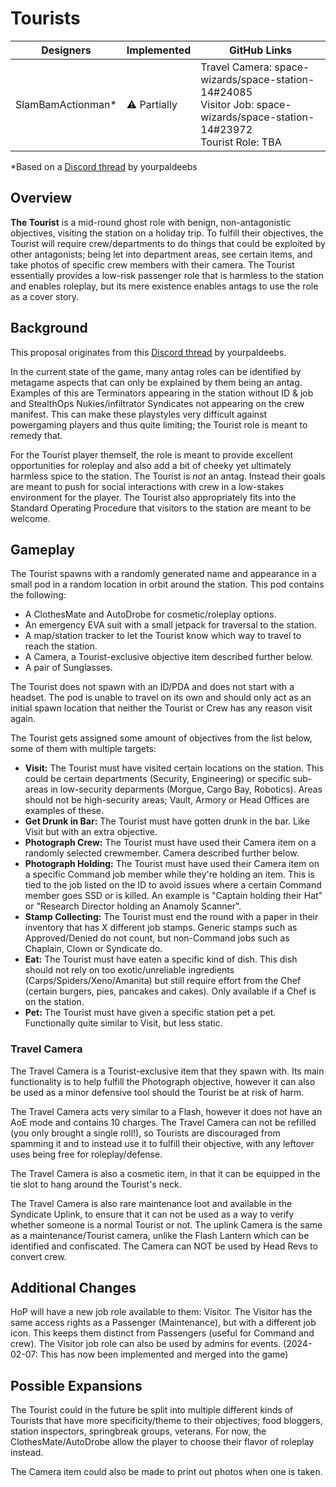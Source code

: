 # Tourists

| Designers | Implemented | GitHub Links |
|---|---|---|
| SlamBamActionman* | ⚠️ Partially | Travel Camera: space-wizards/space-station-14#24085<br> Visitor Job: space-wizards/space-station-14#23972<br>Tourist Role: TBA|

*Based on a [Discord thread](https://discord.com/channels/310555209753690112/1193309894879744151) by yourpaldeebs

## Overview

**The Tourist** is a mid-round ghost role with benign, non-antagonistic objectives, visiting the station on a holiday trip. To fulfill their objectives, the Tourist will require crew/departments to do things that could be exploited by other antagonists; being let into department areas, see certain items, and take photos of specific crew members with their camera. The Tourist essentially provides a low-risk passenger role that is harmless to the station and enables roleplay, but its mere existence enables antags to use the role as a cover story.

## Background

This proposal originates from this [Discord thread](https://discord.com/channels/310555209753690112/1193309894879744151) by yourpaldeebs.

In the current state of the game, many antag roles can be identified by metagame aspects that can only be explained by them being an antag. Examples of this are Terminators appearing in the station without ID & job and StealthOps Nukies/infiltrator Syndicates not appearing on the crew manifest. This can make these playstyles very difficult against powergaming players and thus quite limiting; the Tourist role is meant to remedy that.

For the Tourist player themself, the role is meant to provide excellent opportunities for roleplay and also add a bit of cheeky yet ultimately harmless spice to the station. The Tourist is *not* an antag. Instead their goals are meant to push for social interactions with crew in a low-stakes environment for the player. The Tourist also appropriately fits into the Standard Operating Procedure that visitors to the station are meant to be welcome.

## Gameplay

The Tourist spawns with a randomly generated name and appearance in a small pod in a random location in orbit around the station. 
This pod contains the following:
- A ClothesMate and AutoDrobe for cosmetic/roleplay options.
- An emergency EVA suit with a small jetpack for traversal to the station.
- A map/station tracker to let the Tourist know which way to travel to reach the station.
- A Camera, a Tourist-exclusive objective item described further below.
- A pair of Sunglasses.

The Tourist does not spawn with an ID/PDA and does not start with a headset. The pod is unable to travel on its own and should only act as an initial spawn location that neither the Tourist or Crew has any reason visit again. 

The Tourist gets assigned some amount of objectives from the list below, some of them with multiple targets:

- **Visit:** The Tourist must have visited certain locations on the station. This could be certain departments (Security, Engineering) or specific sub-areas in low-security deparments (Morgue, Cargo Bay, Robotics). Areas should not be high-security areas; Vault, Armory or Head Offices are examples of these.
- **Get Drunk in Bar:** The Tourist must have gotten drunk in the bar. Like Visit but with an extra objective.
- **Photograph Crew:** The Tourist must have used their Camera item on a randomly selected crewmember. Camera described further below.
- **Photograph Holding:** The Tourist must have used their Camera item on a specific Command job member while they're holding an item. This is tied to the job listed on the ID to avoid issues where a certain Command member goes SSD or is killed. An example is "Captain holding their Hat" or "Research Director holding an Anamoly Scanner".
- **Stamp Collecting:** The Tourist must end the round with a paper in their inventory that has X different job stamps. Generic stamps such as Approved/Denied do not count, but non-Command jobs such as Chaplain, Clown or Syndicate do.
- **Eat:** The Tourist must have eaten a specific kind of dish. This dish should not rely on too exotic/unreliable ingredients (Carps/Spiders/Xeno/Amanita) but still require effort from the Chef (certain burgers, pies, pancakes and cakes). Only available if a Chef is on the station.
- **Pet:** The Tourist must have given a specific station pet a pet. Functionally quite similar to Visit, but less static.
  

### Travel Camera

The Travel Camera is a Tourist-exclusive item that they spawn with. Its main functionality is to help fulfill the Photograph objective, however it can also be used as a minor defensive tool should the Tourist be at risk of harm. 

The Travel Camera acts very similar to a Flash, however it does not have an AoE mode and contains 10 charges. The Travel Camera can not be refilled (you only brought a single roll!), so Tourists are discouraged from spamming it and to instead use it to fulfill their objective, with any leftover uses being free for roleplay/defense.

The Travel Camera is also a cosmetic item, in that it can be equipped in the tie slot to hang around the Tourist's neck.

The Travel Camera is also rare maintenance loot and available in the Syndicate Uplink, to ensure that it can not be used as a way to verify whether someone is a normal Tourist or not. The uplink Camera is the same as a maintenance/Tourist camera, unlike the Flash Lantern which can be identified and confiscated. The Camera can NOT be used by Head Revs to convert crew.

## Additional Changes

HoP will have a new job role available to them: Visitor. The Visitor has the same access rights as a Passenger (Maintenance), but with a different job icon. This keeps them distinct from Passengers (useful for Command and crew). The Visitor job role can also be used by admins for events. (2024-02-07: This has now been implemented and merged into the game)

## Possible Expansions

The Tourist could in the future be split into multiple different kinds of Tourists that have more specificity/theme to their objectives; food bloggers, station inspectors, springbreak groups, veterans. For now, the ClothesMate/AutoDrobe allow the player to choose their flavor of roleplay instead.

The Camera item could also be made to print out photos when one is taken. 
